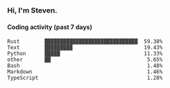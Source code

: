 ### Hi, I'm Steven.

#### Coding activity (past 7 days)
```
Rust        ▓▓▓▓▓▓▓▓▓▓▓▓▓▓▓▓▓▓▓▓▓▓▓▓▓▓▓▓▓▓  59.38%
Text        ▓▓▓▓▓▓▓▓▓                       19.43%
Python      ▓▓▓▓▓                           11.33%
other       ▓▓                               5.65%
Bash                                         1.48%
Markdown                                     1.46%
TypeScript                                   1.28%
```
